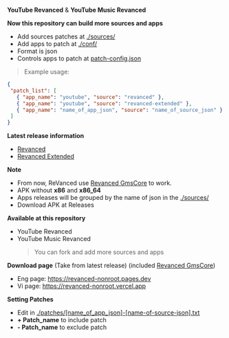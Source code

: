 **YouTube Revanced** & **YouTube Music Revanced**

**Now this repository can build more sources and apps**
 - Add sources patches at [./sources/](./sources)
 - Add apps to patch at [./conf/](./conf)
 - Format is json
 - Controls apps to patch at [patch-config.json](patch-config.json)
 > Example usage:
 ```json
 {
  "patch_list": [
    { "app_name": "youtube", "source": "revanced" },
    { "app_name": "youtube", "source": "revanced-extended" },
    { "app_name": "name_of_app_json", "source": "name_of_source_json" }
  ]
}
```

**Latest release information**
  - [Revanced](https://github.com/revanced/revanced-patches/releases/latest)
  - [Revanced Extended](https://github.com/inotia00/revanced-patches/releases/latest)

**Note**
  - From now, ReVanced use [Revanced GmsCore](https://github.com/revanced/gmscore) to work.
  - APK without **x86** and **x86_64**
  - Apps releases will be grouped by the name of json in the [./sources/](./sources)
  - Download APK at Releases

**Available at this repository**
 - YouTube Revanced
 - YouTube Music Revanced
   > You can fork and add more sources and apps

**Download page** (Take from latest release) (included [Revanced GmsCore](https://github.com/revanced/gmscore))
  - Eng page: https://revanced-nonroot.pages.dev
  - Vi page: https://revanced-nonroot.vercel.app

**Setting Patches**
 - Edit in [./patches/[name_of_app_json]-[name-of-source-json].txt](./patches/)   
 - **+ Patch_name** to include patch
 - **- Patch_name** to exclude patch 
